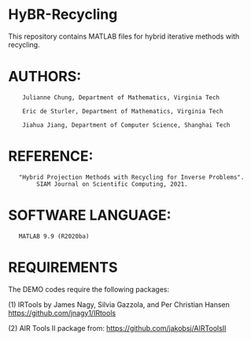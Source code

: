 # HyBR-Recycling
This repository contains MATLAB files for hybrid iterative methods with recycling. 


# AUTHORS:

        Julianne Chung, Department of Mathematics, Virginia Tech

        Eric de Sturler, Department of Mathematics, Virginia Tech
       
        Jiahua Jiang, Department of Computer Science, Shanghai Tech
   
#   REFERENCE:

       "Hybrid Projection Methods with Recycling for Inverse Problems". 
            SIAM Journal on Scientific Computing, 2021.

 #  SOFTWARE LANGUAGE:

       MATLAB 9.9 (R2020ba)


# REQUIREMENTS
The DEMO codes require the following packages:

   (1) IRTools by James Nagy, Silvia Gazzola, and Per Christian Hansen
             https://github.com/jnagy1/IRtools

   (2) AIR Tools II package from: https://github.com/jakobsj/AIRToolsII
